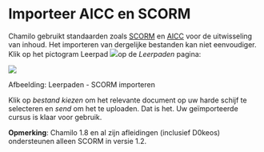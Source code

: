 # Importeer AICC en SCORM

Chamilo gebruikt standaarden zoals [SCORM](http://fr.wikipedia.org/wiki/Sharable_Content_Object_Reference_Model) en [AICC](http://fr.wikipedia.org/wiki/Aviation_Industry_CBT_Committee) voor de uitwisseling van inhoud. Het importeren van dergelijke bestanden kan niet eenvoudiger. Klik op het pictogram Leerpad ![](../../.gitbook/assets/graphics34%20%283%29.png)op de _Leerpaden_ pagina:

![](../../.gitbook/assets/graphics35%20%281%29.png)

Afbeelding: Leerpaden - SCORM importeren

Klik op _bestand kiezen_ om het relevante document op uw harde schijf te selecteren en _send_ om het te uploaden. Dat is het. Uw geïmporteerde cursus is klaar voor gebruik.

**Opmerking**: Chamilo 1.8 en al zijn afleidingen \(inclusief D0keos\) ondersteunen alleen SCORM in versie 1.2.

